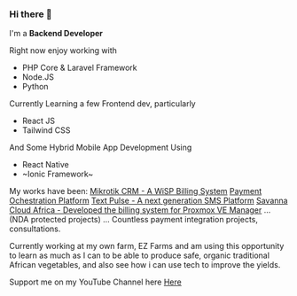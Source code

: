 <!-- dev -->
### Hi there 👋

I'm a **Backend Developer**

Right now enjoy working with 
- PHP Core & Laravel Framework
- Node.JS
- Python

Currently Learning a few Frontend dev, particularly
- React JS
- Tailwind CSS

And Some Hybrid Mobile App Development Using
- React Native
- ~Ionic Framework~

My works have been:
[Mikrotik CRM - A WiSP Billing System](https://mikrotikcrm.com)
[Payment Ochestration Platform](https://mpaas.co.ke)
[Text Pulse - A next generation SMS Platform](https://textpulse.co.ke)
[Savanna Cloud Africa - Developed the billing system for Proxmox VE Manager](https://savannacloud.africa)
... (NDA protected projects)
... Countless payment integration projects, consultations.


Currently working at my own farm, EZ Farms and am using this opportunity to learn as much as I
can to be able to produce safe, organic traditional African vegetables, and also see how i can use tech to improve the yields.

Support me on my YouTube Channel here [Here](https://youtube.com/c/survtech)

<!-- devend -->


